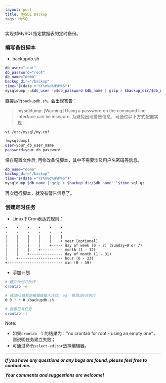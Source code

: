 ```yaml
---
layout: post
title: MySQL Backup
tags: MySQL
---
```


实现对MySQL指定数据表的定时备份。

### 编写备份脚本

- backupdb.sh

``` bash
db_user="root"
db_password="root"
db_name="demo"
backup_dir="/backup"
time="$(date +"%Y%m%d%H%M%S")"
mysqldump -u$db_user -p$db_password $db_name | gzip > $backup_dir/$db_name"_"$time.sql.gz
```

直接运行`backupdb.sh`，会出现警告：
> mysqldump: [Warning] Using a password on the command line interface can be insecure.
为避免出现警告信息，可通过以下方式配置实现：

`vi /etc/mysql/my.cnf`

``` bash
[mysqldump]
user=your_db_user_name
password=your_db_password 
```

保存配置文件后, 再修改备份脚本，其中不需要涉及用户名密码等信息。

``` bash
db_name="demo"
backup_dir="/backup"
time="$(date +"%Y%m%d%H%M%S")"
mysqldump $db_name | gzip > $backup_dir/$db_name"_"$time.sql.gz
```

再次运行脚本，就没有警告信息了。

### 创建定时任务

- Linux下Cron表达式规则：

```
*    *    *    *    *    *
-    -    -    -    -    -
|    |    |    |    |    |
|    |    |    |    |    + year [optional]
|    |    |    |    +----- day of week (0 - 7) (Sunday=0 or 7)
|    |    |    +---------- month (1 - 12)
|    |    +--------------- day of month (1 - 31)
|    +-------------------- hour (0 - 23)
+------------------------- min (0 - 59)
```

- 添加计划

``` bash
# 建立计划并执行
crontab -e

# 通过vi或其他编辑器输入计划, eg: 每周日0点执行
0 0 * * 0 /backupdb.sh

# 查看已有任务
crontab -l
```

Note: 
- 如果`crontab -l` 的结果为："no crontab for root - using an empty one"，则说明任务建立失败；
- 可通过命令`select-editor`选择编辑器。

---
***If you have any questions or any bugs are found, please feel free to contact me.***

***Your comments and suggestions are welcome!***